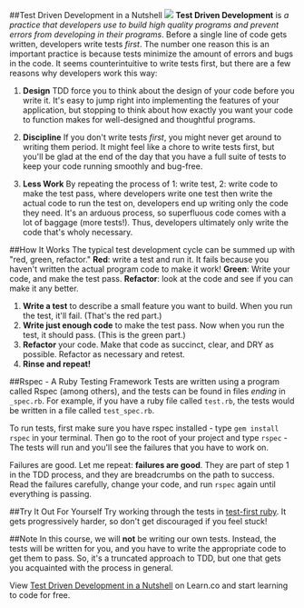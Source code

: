 
##Test Driven Development in a Nutshell
<img src="https://s3.amazonaws.com/after-school-assets/tdd.png">
**Test Driven Development** is _a practice that developers use to build high quality programs and prevent errors from developing in their programs_. Before a single line of code gets written, developers write tests _first_. The number one reason this is an important practice is because tests minimize the amount of errors and bugs in the code. It seems counterintuitive to write tests first, but there are a few reasons why developers work this way:

1. **Design** TDD force you to think about the design of your code before you write it. It's easy to jump right into implementing the features of your application, but stopping to think about how exactly you want your code to function makes for well-designed and thoughtful programs.

2. **Discipline** If you don't write tests _first_, you might never get around to writing them period. It might feel like a chore to write tests first, but you'll be glad at the end of the day that you have a full suite of tests to keep your code running smoothly and bug-free.

3. **Less Work** By repeating the process of 1: write test, 2: write code to make the test pass, where developers write one test then write the actual code to run the test on, developers end up writing only the code they need. It's an arduous process, so superfluous code comes with a lot of baggage (more tests!). Thus, developers ultimately only write the code that's wholy necessary.


##How It Works
The typical test development cycle can be summed up with "red, green, refactor." **Red**: write a test and run it. It fails because you haven't written the actual program code to make it work! **Green**: Write your code, and make the test pass. **Refactor**: look at the code and see if you can make it any better.

1. **Write a test** to describe a small feature you want to build. When you run the test, it'll fail. (That's the red part.)
2. **Write just enough code** to make the test pass. Now when you run the test, it should pass. (This is the green part.)
3. **Refactor** your code. Make that code as succinct, clear, and DRY as possible. Refactor as necessary and retest.
4. **Rinse and repeat!**

##Rspec - A Ruby Testing Framework
Tests are written using a program called Rspec (among others), and the tests can be found in files _ending_ in `_spec.rb`. For example, if you have a ruby file called `test.rb`, the tests would be written in a file called `test_spec.rb`.

To run tests, first make sure you have rspec installed - type `gem install rspec` in your terminal. Then go to the root of your project and type `rspec` - The tests will run and you'll see the failures that you have to work on.

Failures are good. Let me repeat: **failures are good**. They are part of step 1 in the TDD process, and they are breadcrumbs on the path to success. Read the failures carefully, change your code, and run `rspec` again until everything is passing.

##Try It Out For Yourself
Try working through the tests in [test-first ruby](http://testfirst.org/learn_ruby). It gets progressively harder, so don't get discouraged if you feel stuck!

##Note
In this course, we will **not** be writing our own tests. Instead, the tests will be written for you, and you have to write the appropriate code to get them to pass. So, it's a truncated approach to TDD, but one that gets you acquainted with the process in general.

<p data-visibility='hidden'>View <a href='https://learn.co/lessons/hs-tdd-catch-up' title='Test Driven Development in a Nutshell'>Test Driven Development in a Nutshell</a> on Learn.co and start learning to code for free.</p>
